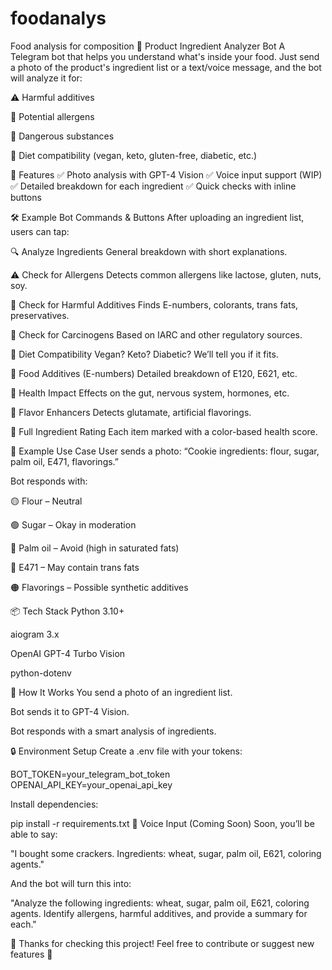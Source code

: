 # foodanalys
Food analysis for composition
🧠 Product Ingredient Analyzer Bot
A Telegram bot that helps you understand what's inside your food. Just send a photo of the product's ingredient list or a text/voice message, and the bot will analyze it for:

⚠️ Harmful additives

🧬 Potential allergens

🧪 Dangerous substances

🌱 Diet compatibility (vegan, keto, gluten-free, diabetic, etc.)

🚀 Features
✅ Photo analysis with GPT-4 Vision
✅ Voice input support (WIP)
✅ Detailed breakdown for each ingredient
✅ Quick checks with inline buttons

🛠 Example Bot Commands & Buttons
After uploading an ingredient list, users can tap:

🔍 Analyze Ingredients
General breakdown with short explanations.

⚠️ Check for Allergens
Detects common allergens like lactose, gluten, nuts, soy.

🧪 Check for Harmful Additives
Finds E-numbers, colorants, trans fats, preservatives.

🧬 Check for Carcinogens
Based on IARC and other regulatory sources.

🌱 Diet Compatibility
Vegan? Keto? Diabetic? We’ll tell you if it fits.

💊 Food Additives (E-numbers)
Detailed breakdown of E120, E621, etc.

🧠 Health Impact
Effects on the gut, nervous system, hormones, etc.

🧯 Flavor Enhancers
Detects glutamate, artificial flavorings.

📜 Full Ingredient Rating
Each item marked with a color-based health score.

🧩 Example Use Case
User sends a photo:
“Cookie ingredients: flour, sugar, palm oil, E471, flavorings.”

Bot responds with:

🟡 Flour – Neutral

🟢 Sugar – Okay in moderation

🔴 Palm oil – Avoid (high in saturated fats)

🔴 E471 – May contain trans fats

🟠 Flavorings – Possible synthetic additives

📦 Tech Stack
Python 3.10+

aiogram 3.x

OpenAI GPT-4 Turbo Vision

python-dotenv

📸 How It Works
You send a photo of an ingredient list.

Bot sends it to GPT-4 Vision.

Bot responds with a smart analysis of ingredients.

🔒 Environment Setup
Create a .env file with your tokens:

BOT_TOKEN=your_telegram_bot_token
OPENAI_API_KEY=your_openai_api_key

Install dependencies:

pip install -r requirements.txt
💬 Voice Input (Coming Soon)
Soon, you’ll be able to say:

"I bought some crackers. Ingredients: wheat, sugar, palm oil, E621, coloring agents."

And the bot will turn this into:

"Analyze the following ingredients: wheat, sugar, palm oil, E621, coloring agents. Identify allergens, harmful additives, and provide a summary for each."

🙌 Thanks for checking this project!
Feel free to contribute or suggest new features 🧃

